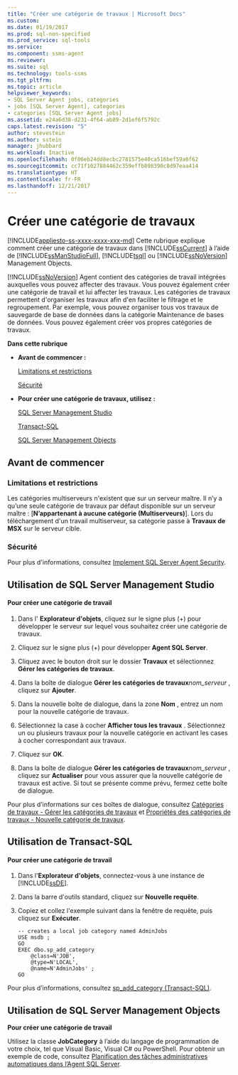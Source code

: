 ```yaml
---
title: "Créer une catégorie de travaux | Microsoft Docs"
ms.custom: 
ms.date: 01/19/2017
ms.prod: sql-non-specified
ms.prod_service: sql-tools
ms.service: 
ms.component: ssms-agent
ms.reviewer: 
ms.suite: sql
ms.technology: tools-ssms
ms.tgt_pltfrm: 
ms.topic: article
helpviewer_keywords:
- SQL Server Agent jobs, categories
- jobs [SQL Server Agent], categories
- categories [SQL Server Agent jobs]
ms.assetid: e24a6d38-d231-4f64-ab89-2d1ef6f5792c
caps.latest.revision: "5"
author: stevestein
ms.author: sstein
manager: jhubbard
ms.workload: Inactive
ms.openlocfilehash: 0f06eb24dd8ecbc2781575e40ca516bef59a6f62
ms.sourcegitcommit: cc71f1027884462c359effb898390c8d97eaa414
ms.translationtype: HT
ms.contentlocale: fr-FR
ms.lasthandoff: 12/21/2017
---
```

# <a name="create-a-job-category"></a>Créer une catégorie de travaux
[!INCLUDE[appliesto-ss-xxxx-xxxx-xxx-md](../../includes/appliesto-ss-xxxx-xxxx-xxx-md.md)] Cette rubrique explique comment créer une catégorie de travaux dans [!INCLUDE[ssCurrent](../../includes/sscurrent_md.md)] à l’aide de [!INCLUDE[ssManStudioFull](../../includes/ssmanstudiofull_md.md)], [!INCLUDE[tsql](../../includes/tsql_md.md)] ou [!INCLUDE[ssNoVersion](../../includes/ssnoversion_md.md)] Management Objects.  
  
[!INCLUDE[ssNoVersion](../../includes/ssnoversion_md.md)] Agent contient des catégories de travail intégrées auxquelles vous pouvez affecter des travaux. Vous pouvez également créer une catégorie de travail et lui affecter les travaux. Les catégories de travaux permettent d'organiser les travaux afin d'en faciliter le filtrage et le regroupement. Par exemple, vous pouvez organiser tous vos travaux de sauvegarde de base de données dans la catégorie Maintenance de bases de données. Vous pouvez également créer vos propres catégories de travaux.  
  
**Dans cette rubrique**  
  
-   **Avant de commencer :**  
  
    [Limitations et restrictions](#Restrictions)  
  
    [Sécurité](#Security)  
  
-   **Pour créer une catégorie de travaux, utilisez :**  
  
    [SQL Server Management Studio](#SSMS)  
  
    [Transact-SQL](#TSQL)  
  
    [SQL Server Management Objects](#SMO)  
  
## <a name="BeforeYouBegin"></a>Avant de commencer  
  
### <a name="Restrictions"></a>Limitations et restrictions  
Les catégories multiserveurs n'existent que sur un serveur maître. Il n’y a qu’une seule catégorie de travaux par défaut disponible sur un serveur maître : [**N’appartenant à aucune catégorie (Multiserveurs)**]. Lors du téléchargement d'un travail multiserveur, sa catégorie passe à **Travaux de MSX** sur le serveur cible.  
  
### <a name="Security"></a>Sécurité  
Pour plus d'informations, consultez [Implement SQL Server Agent Security](../../ssms/agent/implement-sql-server-agent-security.md).  
  
## <a name="SSMS"></a>Utilisation de SQL Server Management Studio  
  
#### <a name="to-create-a-job-category"></a>Pour créer une catégorie de travail  
  
1.  Dans l' **Explorateur d'objets**, cliquez sur le signe plus (+) pour développer le serveur sur lequel vous souhaitez créer une catégorie de travaux.  
  
2.  Cliquez sur le signe plus (+) pour développer **Agent SQL Server**.  
  
3.  Cliquez avec le bouton droit sur le dossier **Travaux** et sélectionnez **Gérer les catégories de travaux**.  
  
4.  Dans la boîte de dialogue **Gérer les catégories de travaux***nom_serveur* , cliquez sur **Ajouter**.  
  
5.  Dans la nouvelle boîte de dialogue, dans la zone **Nom** , entrez un nom pour la nouvelle catégorie de travaux.  
  
6.  Sélectionnez la case à cocher **Afficher tous les travaux** . Sélectionnez un ou plusieurs travaux pour la nouvelle catégorie en activant les cases à cocher correspondant aux travaux.  
  
7.  Cliquez sur **OK**.  
  
8.  Dans la boîte de dialogue **Gérer les catégories de travaux***nom_serveur* , cliquez sur **Actualiser** pour vous assurer que la nouvelle catégorie de travaux est active. Si tout se présente comme prévu, fermez cette boîte de dialogue.  
  
Pour plus d’informations sur ces boîtes de dialogue, consultez [Catégories de travaux - Gérer les catégories de travaux](../../ssms/agent/job-categories-manage-job-categories.md) et [Propriétés des catégories de travaux - Nouvelle catégorie de travaux](../../ssms/agent/job-categories-properties-new-job-category.md).  
  
## <a name="TSQL"></a>Utilisation de Transact-SQL  
  
#### <a name="to-create-a-job-category"></a>Pour créer une catégorie de travail  
  
1.  Dans l'**Explorateur d'objets**, connectez-vous à une instance de [!INCLUDE[ssDE](../../includes/ssde_md.md)].  
  
2.  Dans la barre d'outils standard, cliquez sur **Nouvelle requête**.  
  
3.  Copiez et collez l'exemple suivant dans la fenêtre de requête, puis cliquez sur **Exécuter**.  
  
    ```  
    -- creates a local job category named AdminJobs   
    USE msdb ;  
    GO  
    EXEC dbo.sp_add_category  
        @class=N'JOB',  
        @type=N'LOCAL',  
        @name=N'AdminJobs' ;  
    GO  
    ```  
  
Pour plus d’informations, consultez [sp_add_category (Transact-SQL)](http://msdn.microsoft.com/en-us/6cca32cd-d941-4378-aed6-a7c90cb7520a).  
  
## <a name="SMO"></a>Utilisation de SQL Server Management Objects  
**Pour créer une catégorie de travail**  
  
Utilisez la classe **JobCategory** à l’aide du langage de programmation de votre choix, tel que Visual Basic, Visual C# ou PowerShell. Pour obtenir un exemple de code, consultez [Planification des tâches administratives automatiques dans l’Agent SQL Server](http://msdn.microsoft.com/en-us/900242ad-d6a2-48e9-8a1b-f0eea4413c16).  
  
